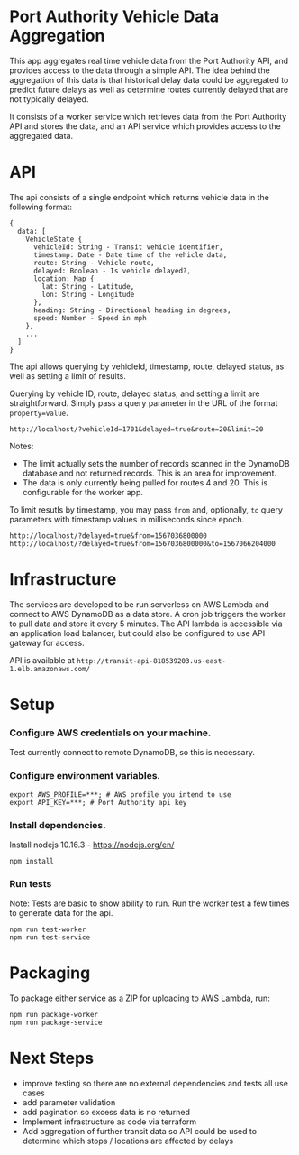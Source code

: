 # Port Authority Vehicle Data Aggregation

This app aggregates real time vehicle data from the Port Authority API, and provides access to the data through a simple API. The idea behind the aggregation of this data is that historical delay data could be aggregated to predict future delays as well as determine routes currently delayed that are not typically delayed.

It consists of a worker service which retrieves data from the Port Authority API and stores the data, and an API service which provides access to the aggregated data.

# API

The api consists of a single endpoint which returns vehicle data in the following format:

```
{
  data: [
    VehicleState {
      vehicleId: String - Transit vehicle identifier,
      timestamp: Date - Date time of the vehicle data,
      route: String - Vehicle route,
      delayed: Boolean - Is vehicle delayed?,
      location: Map {
        lat: String - Latitude,
        lon: String - Longitude
      },
      heading: String - Directional heading in degrees,
      speed: Number - Speed in mph
    },
    ...
  ]
}
```

The api allows querying by vehicleId, timestamp, route, delayed status, as well as setting a limit of results.

Querying by vehicle ID, route, delayed status, and setting a limit are straightforward. Simply pass a query parameter in the URL of the format `property=value`.

```
http://localhost/?vehicleId=1701&delayed=true&route=20&limit=20
```

Notes:
* The limit actually sets the number of records scanned in the DynamoDB database and not returned records. This is an area for improvement.
* The data is only currently being pulled for routes 4 and 20. This is configurable for the worker app.

To limit resutls by timestamp, you may pass `from` and, optionally, `to` query parameters with timestamp values in milliseconds since epoch.

```
http://localhost/?delayed=true&from=1567036800000
http://localhost/?delayed=true&from=1567036800000&to=1567066204000
```


# Infrastructure

The services are developed to be run serverless on AWS Lambda and connect to AWS DynamoDB as a data store. A cron job triggers the worker to pull data and store it every 5 minutes. The API lambda is accessible via an application load balancer, but could also be configured to use API gateway for access.

API is available at `http://transit-api-818539203.us-east-1.elb.amazonaws.com/`

# Setup

### Configure AWS credentials on your machine.
Test currently connect to remote DynamoDB, so this is necessary.

### Configure environment variables.

```
export AWS_PROFILE=***; # AWS profile you intend to use
export API_KEY=***; # Port Authority api key
```

### Install dependencies.

Install nodejs 10.16.3 - https://nodejs.org/en/

```
npm install
```

### Run tests
Note: Tests are basic to show ability to run. Run the worker test a few times to generate data for the api.

```
npm run test-worker
npm run test-service
```

# Packaging

To package either service as a ZIP for uploading to AWS Lambda, run:

```
npm run package-worker
npm run package-service
```


# Next Steps

* improve testing so there are no external dependencies and tests all use cases
* add parameter validation
* add pagination so excess data is no returned
* Implement infrastructure as code via terraform
* Add aggregation of further transit data so API could be used to determine which stops / locations are affected by delays
